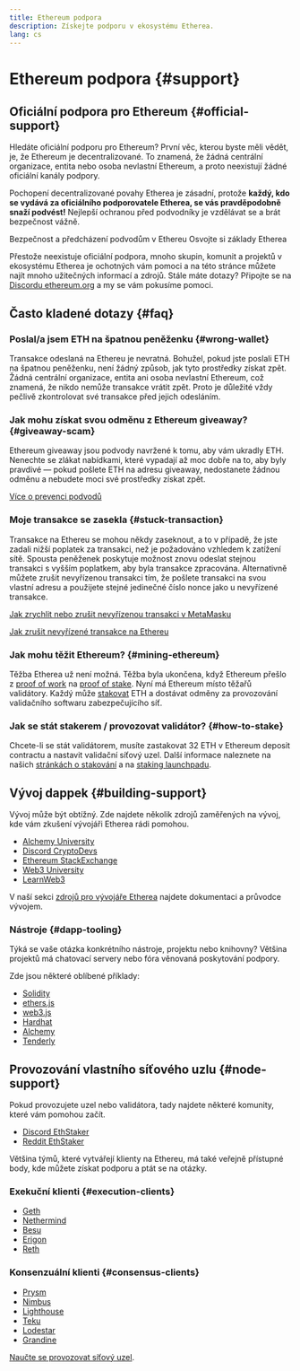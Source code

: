 ```yaml
---
title: Ethereum podpora
description: Získejte podporu v ekosystému Etherea.
lang: cs
---
```


# Ethereum podpora {#support}

## Oficiální podpora pro Ethereum {#official-support}

Hledáte oficiální podporu pro Ethereum? První věc, kterou byste měli vědět, je, že Ethereum je decentralizované. To znamená, že žádná centrální organizace, entita nebo osoba nevlastní Ethereum, a proto neexistují žádné oficiální kanály podpory.

Pochopení decentralizované povahy Etherea je zásadní, protože **každý, kdo se vydává za oficiálního podporovatele Etherea, se vás pravděpodobně snaží podvést!** Nejlepší ochranou před podvodníky je vzdělávat se a brát bezpečnost vážně.

<DocLink href="/security/">
  Bezpečnost a předcházení podvodům v Ethereu
</DocLink>

<DocLink href="/learn/">
  Osvojte si základy Etherea
</DocLink>

Přestože neexistuje oficiální podpora, mnoho skupin, komunit a projektů v ekosystému Etherea je ochotných vám pomoci a na této stránce můžete najít mnoho užitečných informací a zdrojů. Stále máte dotazy? Připojte se na [Discordu ethereum.org](https://discord.gg/ethereum-org) a my se vám pokusíme pomoci.

## Často kladené dotazy {#faq}

### Poslal/a jsem ETH na špatnou peněženku {#wrong-wallet}

Transakce odeslaná na Ethereu je nevratná. Bohužel, pokud jste poslali ETH na špatnou peněženku, není žádný způsob, jak tyto prostředky získat zpět. Žádná centrální organizace, entita ani osoba nevlastní Ethereum, což znamená, že nikdo nemůže transakce vrátit zpět. Proto je důležité vždy pečlivě zkontrolovat své transakce před jejich odesláním.

### Jak mohu získat svou odměnu z Ethereum giveaway? {#giveaway-scam}

Ethereum giveaway jsou podvody navržené k tomu, aby vám ukradly ETH. Nenechte se zlákat nabídkami, které vypadají až moc dobře na to, aby byly pravdivé — pokud pošlete ETH na adresu giveaway, nedostanete žádnou odměnu a nebudete moci své prostředky získat zpět.

[Více o prevenci podvodů](/security/#common-scams)

### Moje transakce se zasekla {#stuck-transaction}

Transakce na Ethereu se mohou někdy zaseknout, a to v případě, že jste zadali nižší poplatek za transakci, než je požadováno vzhledem k zatížení sítě. Spousta peněženek poskytuje možnost znovu odeslat stejnou transakci s vyšším poplatkem, aby byla transakce zpracována. Alternativně můžete zrušit nevyřízenou transakci tím, že pošlete transakci na svou vlastní adresu a použijete stejné jedinečné číslo nonce jako u nevyřízené transakce.

[Jak zrychlit nebo zrušit nevyřízenou transakci v MetaMasku](https://metamask.zendesk.com/hc/en-us/articles/360015489251-How-to-speed-up-or-cancel-a-pending-transaction)

[Jak zrušit nevyřízené transakce na Ethereu](https://info.etherscan.com/how-to-cancel-ethereum-pending-transactions/)

### Jak mohu těžit Ethereum? {#mining-ethereum}

Těžba Etherea už není možná. Těžba byla ukončena, když Ethereum přešlo z [proof of work](/glossary/#pow) na [proof of stake](/glossary/#pos). Nyní má Ethereum místo těžařů validátory. Každý může [stakovat](/glossary/#staking) ETH a dostávat odměny za provozování validačního softwaru zabezpečujícího síť.

### Jak se stát stakerem / provozovat validátor? {#how-to-stake}

Chcete-li se stát validátorem, musíte zastakovat 32 ETH v Ethereum deposit contractu a nastavit validační síťový uzel. Další informace naleznete na našich [stránkách o stakování](/staking) a na [staking launchpadu](https://launchpad.ethereum.org/).

## Vývoj dappek {#building-support}

Vývoj může být obtížný. Zde najdete několik zdrojů zaměřených na vývoj, kde vám zkušení vývojáři Etherea rádi pomohou.

- [Alchemy University](https://university.alchemy.com/#starter_code)
- [Discord CryptoDevs](https://discord.com/invite/5W5tVb3)
- [Ethereum StackExchange](https://ethereum.stackexchange.com/)
- [Web3 University](https://www.web3.university/)
- [LearnWeb3](https://discord.com/invite/learnweb3)

V naší sekci [zdrojů pro vývojáře Etherea](/developers/) najdete dokumentaci a průvodce vývojem.

### Nástroje {#dapp-tooling}

Týká se vaše otázka konkrétního nástroje, projektu nebo knihovny? Většina projektů má chatovací servery nebo fóra věnovaná poskytování podpory.

Zde jsou některé oblíbené příklady:

- [Solidity](https://gitter.im/ethereum/solidity)
- [ethers.js](https://discord.gg/6jyGVDK6Jx)
- [web3.js](https://discord.gg/GsABYQu4sC)
- [Hardhat](https://discord.gg/xtrMGhmbfZ)
- [Alchemy](http://alchemy.com/discord)
- [Tenderly](https://discord.gg/fBvDJYR)

## Provozování vlastního síťového uzlu {#node-support}

Pokud provozujete uzel nebo validátora, tady najdete některé komunity, které vám pomohou začít.

- [Discord EthStaker](https://discord.gg/ethstaker)
- [Reddit EthStaker](https://www.reddit.com/r/ethstaker)

Většina týmů, které vytvářejí klienty na Ethereu, má také veřejně přístupné body, kde můžete získat podporu a ptát se na otázky.

### Exekuční klienti {#execution-clients}

- [Geth](https://discord.gg/FqDzupGyYf)
- [Nethermind](https://discord.gg/YJx3pm8z5C)
- [Besu](https://discord.gg/p8djYngzKN)
- [Erigon](https://github.com/ledgerwatch/erigon/issues)
- [Reth](https://github.com/paradigmxyz/reth/discussions)

### Konsenzuální klienti {#consensus-clients}

- [Prysm](https://discord.gg/prysmaticlabs)
- [Nimbus](https://discord.gg/nSmEH3qgFv)
- [Lighthouse](https://discord.gg/cyAszAh)
- [Teku](https://discord.gg/7hPv2T6)
- [Lodestar](https://discord.gg/aMxzVcr)
- [Grandine](https://discord.gg/H9XCdUSyZd)

[Naučte se provozovat síťový uzel](/developers/docs/nodes-and-clients/run-a-node/).
